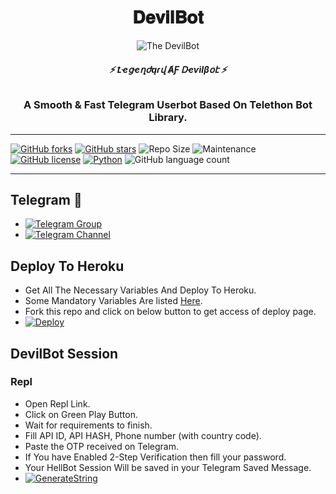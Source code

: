 <h1 align="center">
  <b>𝐃𝐞𝐯𝐢𝐥𝐁𝐨𝐭</b>
</h1>

<p align="center">
  <img src="https://telegra.ph/file/b395eda3972e00c29e45b.jpg" alt="The DevilBot">
</p>

<h6 align="center">
  <b>⚡ Ꝉҽցҽղժąɾվ ȺƑ ᎠҽѵìӀβօէ ⚡</b>
</h6>

<h3 align="center">
  <b>A Smooth & Fast Telegram Userbot Based On Telethon Bot Library.</b>
</h3>

------
[![GitHub forks](https://img.shields.io/github/forks/Dark-Legend-Xd/DevilBot?&style=flat-square&logo=github)](https://github.com/Dark-Legend-Xd/DevilBot/fork)
[![GitHub stars](https://img.shields.io/github/stars/Dark-Legend-Xd/DevilBot?&style=flat-square&logo=github)](https://github.com/Dark-Legend-Xd/DevilBot/stargazers)
![Repo Size](https://img.shields.io/github/repo-size/Dark-Legend-Xd/DevilBot?&style=flat-square&logo=github)
![Maintenance](https://img.shields.io/badge/Maintained%3F-yes-green?&style=flat-square)
[![GitHub license](https://img.shields.io/github/license/Dark-Legend-Xd/DevilBot?&style=flat-square&logo=github)](https://github.com/Dark-Legend-Xd/DevilBot/blob/master/LICENSE)
[![Python](https://img.shields.io/badge/Python-v3.9-blue)](https://www.python.org/)
![GitHub language count](https://img.shields.io/github/languages/count/Dark-Legend-Xd/DevilBot?color=Pink&label=Language&style=flat-square)

------
## Telegram 🏪
- [![Telegram Group](https://img.shields.io/badge/Telegram-Group-brightgreen)](https://t.me/devilbot_chat)
- [![Telegram Channel](https://img.shields.io/badge/Telegram-Channel-brightgreen)](https://t.me/devil_us3rb0t)

## Deploy To Heroku
- Get All The Necessary Variables And Deploy To Heroku.
- Some Mandatory Variables Are listed [Here](#Variables).
- Fork this repo and click on below button to get access of deploy page.
- [![Deploy](https://www.herokucdn.com/deploy/button.svg)](https://heroku.com/deploy)

## DevilBot Session

### Repl
- Open Repl Link.
- Click on Green Play Button.
- Wait for requirements to finish.
- Fill API ID, API HASH, Phone number (with country code).
- Paste the OTP received on Telegram.
- If You have Enabled 2-Step Verification then fill your password.
- Your HellBot Session Will be saved in your Telegram Saved Message.
- [![GenerateString](https://img.shields.io/badge/repl.it-generateString-yellowgreen)](https://replit.com/@Dark-Legend/Devil-Userbot#main.py) 



